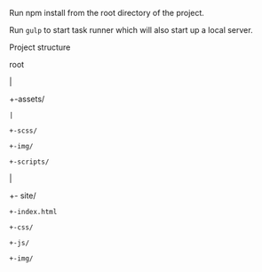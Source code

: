 Run npm install from the root directory of the project.

Run `gulp` to start task runner which will also start up a local server. 

Project structure

root

  |
  
  +-assets/
  
    |
    
    +-scss/
    
    +-img/
    
    +-scripts/
    
  |
  
  +- site/
  
    +-index.html
    
    +-css/
    
    +-js/
    
    +-img/
    
     
